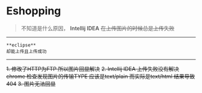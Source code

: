 # Eshopping

>不知道是什么原因，
    **Intellij IDEA** 
   <del> 在上传图片的时候总是上传失败</del>

---   ---
>
    **eclipse** 
    却能上传且上传成功
    
---   ---
    
<del>1. 修改了HTTP为FTP 所以图片回显解决</del>
<del>2. Intellij IDEA 上传失败没有解决     chrome 检查发现图片的传输TYPE    应该是text/plain    而实际是text/html    结果导致404</del>
<del>3. 图片无法回显</del>